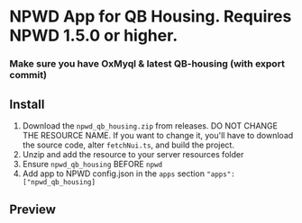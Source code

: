 # NPWD App for QB Housing. Requires NPWD 1.5.0 or higher.

### Make sure you have OxMyql & latest QB-housing (with export commit)

## Install
1. Download the `npwd_qb_housing.zip` from releases. DO NOT CHANGE THE RESOURCE NAME. If you want to change it, you'll have to download the source code, alter `fetchNui.ts`, and build the project.
2. Unzip and add the resource to your server resources folder
3. Ensure `npwd_qb_housing` BEFORE `npwd`
4. Add app to NPWD config.json in the `apps` section `"apps": ["npwd_qb_housing]`

## Preview
<!-- ![cfc3409d1fb6ae8bda8ee48d895fe6ef](https://user-images.githubusercontent.com/97451137/184981884-8ea27d27-ba60-4cd1-8d10-5cf317d0ece1.png)
![e0df660cc00791170955c40c50fd5362](https://user-images.githubusercontent.com/97451137/184981899-2c3005e2-7857-44b8-b889-c3845b2f1cd0.png) -->
